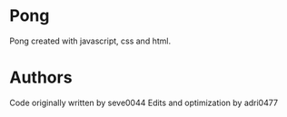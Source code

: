 # Pong
Pong created with javascript, css and html.

# Authors
Code originally written by seve0044
Edits and optimization by adri0477 


